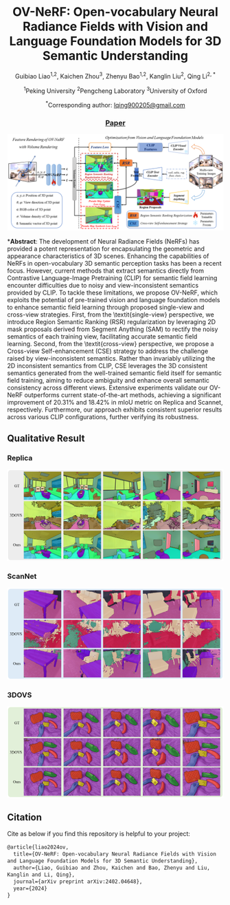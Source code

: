 <div align="center">

# OV-NeRF: Open-vocabulary Neural Radiance Fields with Vision and Language Foundation Models for 3D Semantic Understanding 
Guibiao Liao<sup>1,2</sup>, Kaichen Zhou<sup>3</sup>, Zhenyu Bao<sup>1,2</sup>, Kanglin Liu<sup>2</sup>, Qing Li<sup>2, *</sup>

<sup>1</sup>Peking University    <sup>2</sup>Pengcheng Laboratory    <sup>3</sup>University of Oxford

<sup>*</sup>Corresponding author: lqing900205@gmail.com

### [Paper](https://arxiv.org/abs/2402.04648)

</div>

![](https://github.com/pcl3dv/OV-NeRF/blob/main/images/Pipeline.tif)

***Abstract**: The development of Neural Radiance Fields (NeRFs) has provided a potent representation for encapsulating the geometric and appearance characteristics of 3D scenes. Enhancing the capabilities of NeRFs in open-vocabulary 3D semantic perception tasks has been a recent focus. However, current methods that extract semantics directly from Contrastive Language-Image Pretraining (CLIP) for semantic field learning encounter difficulties due to noisy and view-inconsistent semantics provided by CLIP. To tackle these limitations, we propose OV-NeRF, which exploits the potential of pre-trained vision and language foundation models to enhance semantic field learning through proposed single-view and cross-view strategies. First, from the \textit{single-view} perspective, we introduce Region Semantic Ranking (RSR) regularization by leveraging 2D mask proposals derived from Segment Anything (SAM) to rectify the noisy semantics of each training view, facilitating accurate semantic field learning. Second, from the \textit{cross-view} perspective, we propose a Cross-view Self-enhancement (CSE) strategy to address the challenge raised by view-inconsistent semantics. Rather than invariably utilizing the 2D inconsistent semantics from CLIP, CSE leverages the 3D consistent semantics generated from the well-trained semantic field itself for semantic field training, aiming to reduce ambiguity and enhance overall semantic consistency across different views. Extensive experiments validate our OV-NeRF outperforms current state-of-the-art methods, achieving a significant improvement of 20.31\% and 18.42\% in mIoU metric on Replica and Scannet, respectively. Furthermore, our approach exhibits consistent superior results across various CLIP configurations, further verifying its robustness. 


## Qualitative Result
### Replica
<img src="https://github.com/pcl3dv/OV-NeRF/blob/main/images/result_replica.tif">

### ScanNet
<img src="https://github.com/pcl3dv/OV-NeRF/blob/main/images/result_scannet.tif">

### 3DOVS
<img src="https://github.com/pcl3dv/OV-NeRF/blob/main/images/result_3dovs.tif">


## Citation
Cite as below if you find this repository is helpful to your project:
```
@article{liao2024ov,
  title={OV-NeRF: Open-vocabulary Neural Radiance Fields with Vision and Language Foundation Models for 3D Semantic Understanding},
  author={Liao, Guibiao and Zhou, Kaichen and Bao, Zhenyu and Liu, Kanglin and Li, Qing},
  journal={arXiv preprint arXiv:2402.04648},
  year={2024}
}
```
